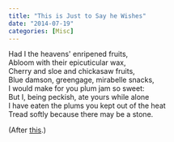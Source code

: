 ```yaml
---
title: "This is Just to Say he Wishes"
date: "2014-07-19"
categories: [Misc]
---
```


Had I the heavens' enripened fruits,<br />
Abloom with their epicuticular wax,<br /> 
Cherry and sloe and chickasaw fruits,<br />
Blue damson, greengage, mirabelle snacks,<br />
I would make for you plum jam so sweet:<br />
But I, being peckish, ate yours while alone<br />
I have eaten the plums you kept out of the heat<br />
Tread softly because there may be a stone.<br />

(After [this](http://waste.typepad.com/waste/2013/04/variations-on-a-theme-by-kenneth-koch.html).)
